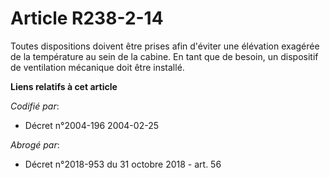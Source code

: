 # Article R238-2-14

Toutes dispositions doivent être prises afin d'éviter une élévation exagérée de la température au sein de la cabine. En tant
que de besoin, un dispositif de ventilation mécanique doit être installé.

**Liens relatifs à cet article**

_Codifié par_:

  - Décret n°2004-196 2004-02-25

_Abrogé par_:

  - Décret n°2018-953 du 31 octobre 2018 - art. 56

